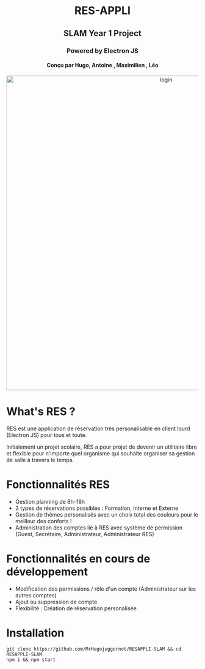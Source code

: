 <div align="center">
  <h1>RES-APPLI</h1>
  <h2>SLAM Year 1 Project</h2>
  <h3>Powered by Electron JS</h3>
  <h4>Conçu par Hugo, Antoine , Maximilien , Léo</h4>

<img width="822"  alt="login" src="https://github.com/MrHugojuggernot/RESAPPLI-SLAM/assets/39633298/68d675f6-1588-4e81-88c9-7786f4fb6b10">
</div>

# What's RES ? 

RES est une application de réservation très personalisable en client lourd (Electron JS) pour tous et toute. 

Initialement un projet scolaire, RES a pour projet de devenir un utilitaire libre et flexible pour n'importe quel organisme qui souhaite organiser sa gestion
de salle à travers le temps.

# Fonctionnalités RES

- Gestion planning de 8h-18h
- 3 types de réservations possibles : Formation, Interne et Externe
- Gestion de thèmes personalisés avec un choix total des couleurs pour le meilleur des conforts !
- Administration des comptes lié à RES avec système de permission (Guest, Secrétaire, Administrateur, Administrateur RES)

# Fonctionnalités en cours de développement

- Modification des permissions / rôle d'un compte (Administrateur sur les autres comptes)
- Ajout ou suppression de compte
- Flexibilité : Création de réservation personalisée

# Installation

``git clone https://github.com/MrHugojuggernot/RESAPPLI-SLAM && cd RESAPPLI-SLAM``
<br>
``npm i && npm start``
